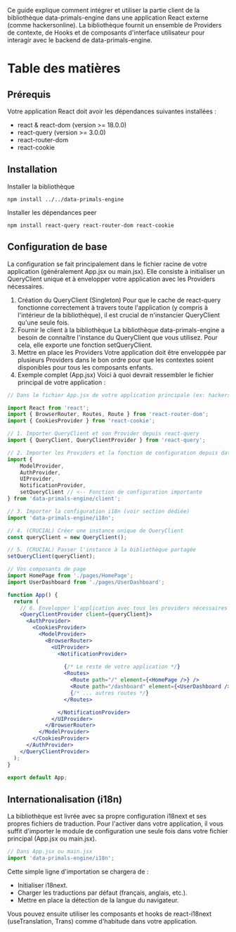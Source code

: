 Ce guide explique comment intégrer et utiliser la partie client de la bibliothèque data-primals-engine dans une application React externe (comme hackersonline). La bibliothèque fournit un ensemble de Providers de contexte, de Hooks et de composants d'interface utilisateur pour interagir avec le backend de data-primals-engine.

# Table des matières
## Prérequis
Votre application React doit avoir les dépendances suivantes installées :
- react & react-dom (version >= 18.0.0)
- react-query (version >= 3.0.0)
- react-router-dom
- react-cookie

## Installation
Installer la bibliothèque
```shell
npm install ../../data-primals-engine
```
Installer les dépendances peer
```shell
npm install react-query react-router-dom react-cookie
```

## Configuration de base
La configuration se fait principalement dans le fichier racine de votre application (généralement App.jsx ou main.jsx). Elle consiste à initialiser un QueryClient unique et à envelopper votre application avec les Providers nécessaires.
1. Création du QueryClient (Singleton)
   Pour que le cache de react-query fonctionne correctement à travers toute l'application (y compris à l'intérieur de la bibliothèque), il est crucial de n'instancier QueryClient qu'une seule fois.
2. Fournir le client à la bibliothèque
   La bibliothèque data-primals-engine a besoin de connaître l'instance du QueryClient que vous utilisez. Pour cela, elle exporte une fonction setQueryClient.
3. Mettre en place les Providers
   Votre application doit être enveloppée par plusieurs Providers dans le bon ordre pour que les contextes soient disponibles pour tous les composants enfants.
4. Exemple complet (App.jsx)
   Voici à quoi devrait ressembler le fichier principal de votre application :

```jsx
// Dans le fichier App.jsx de votre application principale (ex: hackersonline/client/src/App.jsx)

import React from 'react';
import { BrowserRouter, Routes, Route } from 'react-router-dom';
import { CookiesProvider } from 'react-cookie';

// 1. Importer QueryClient et son Provider depuis react-query
import { QueryClient, QueryClientProvider } from 'react-query';

// 2. Importer les Providers et la fonction de configuration depuis data-primals-engine
import {
    ModelProvider,
    AuthProvider,
    UIProvider,
    NotificationProvider,
    setQueryClient // <-- Fonction de configuration importante
} from 'data-primals-engine/client';

// 3. Importer la configuration i18n (voir section dédiée)
import 'data-primals-engine/i18n';

// 4. (CRUCIAL) Créer une instance unique de QueryClient
const queryClient = new QueryClient();

// 5. (CRUCIAL) Passer l'instance à la bibliothèque partagée
setQueryClient(queryClient);

// Vos composants de page
import HomePage from './pages/HomePage';
import UserDashboard from './pages/UserDashboard';

function App() {
  return (
    // 6. Envelopper l'application avec tous les providers nécessaires
    <QueryClientProvider client={queryClient}>
      <AuthProvider>
        <CookiesProvider>
          <ModelProvider>
            <BrowserRouter>
              <UIProvider>
                <NotificationProvider>
                  
                  {/* Le reste de votre application */}
                  <Routes>
                    <Route path="/" element={<HomePage />} />
                    <Route path="/dashboard" element={<UserDashboard />} />
                    {/* ... autres routes */}
                  </Routes>

                </NotificationProvider>
              </UIProvider>
            </BrowserRouter>
          </ModelProvider>
        </CookiesProvider>
      </AuthProvider>
    </QueryClientProvider>
  );
}

export default App;
```


## Internationalisation (i18n)

La bibliothèque est livrée avec sa propre configuration i18next et ses propres fichiers de traduction. Pour l'activer dans votre application, il vous suffit d'importer le module de configuration une seule fois dans votre fichier principal (App.jsx ou main.jsx).

```jsx
// Dans App.jsx ou main.jsx
import 'data-primals-engine/i18n';
```

Cette simple ligne d'importation se chargera de :
- Initialiser i18next.
- Charger les traductions par défaut (français, anglais, etc.).
- Mettre en place la détection de la langue du navigateur.

Vous pouvez ensuite utiliser les composants et hooks de react-i18next (useTranslation, Trans) comme d'habitude dans votre application.